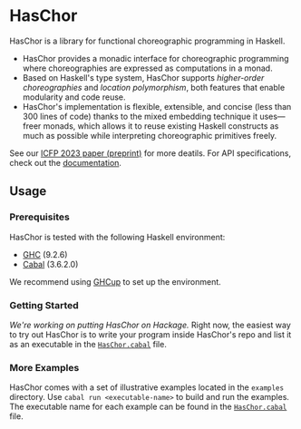 # HasChor

HasChor is a library for functional choreographic programming in Haskell.

- HasChor provides a monadic interface for choreographic programming where choreographies are expressed as computations in a monad.
- Based on Haskell's type system, HasChor supports *higher-order choreographies* and *location polymorphism*, both features that enable modularity and code reuse.
- HasChor's implementation is flexible, extensible, and concise (less than 300 lines of code) thanks to the mixed embedding technique it uses—freer monads, which allows it to reuse existing Haskell constructs as much as possible while interpreting choreographic primitives freely.

See our [ICFP 2023 paper (preprint)](https://arxiv.org/abs/2303.00924) for more deatils.
For API specifications, check out the [documentation](https://gshen42.github.io/HasChor/).

## Usage

### Prerequisites

HasChor is tested with the following Haskell environment:

- [GHC](https://www.haskell.org/ghc/) (9.2.6)
- [Cabal](https://www.haskell.org/cabal/) (3.6.2.0)

We recommend using [GHCup](https://www.haskell.org/ghcup/) to set up the environment.

### Getting Started

*We're working on putting HasChor on Hackage.*
Right now, the easiest way to try out HasChor is to write your program inside HasChor's repo and list it as an executable in the [`HasChor.cabal`](HasChor.cabal) file.

### More Examples

HasChor comes with a set of illustrative examples located in the `examples` directory.
Use `cabal run <executable-name>` to build and run the examples.
The executable name for each example can be found in the [`HasChor.cabal`](HasChor.cabal) file.
